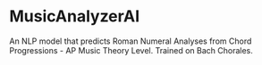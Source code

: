 # MusicAnalyzerAI
An NLP model that predicts Roman Numeral Analyses from Chord Progressions - AP Music Theory Level. Trained on Bach Chorales.
